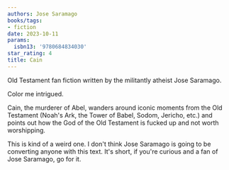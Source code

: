 ```yaml
---
authors: Jose Saramago
books/tags:
- fiction
date: 2023-10-11
params:
  isbn13: '9780684834030'
star_rating: 4
title: Cain
---
```


Old Testament fan fiction written by the militantly atheist Jose Saramago.

Color me intrigued.

<!--more-->

Cain, the murderer of Abel, wanders around iconic moments from the Old Testament
(Noah's Ark, the Tower of Babel, Sodom, Jericho, etc.) and points out how the
God of the Old Testament is fucked up and not worth worshipping.

This is kind of a weird one. I don't think Jose Saramago is going to be
converting anyone with this text. It's short, if you're curious and a fan of
Jose Saramago, go for it.